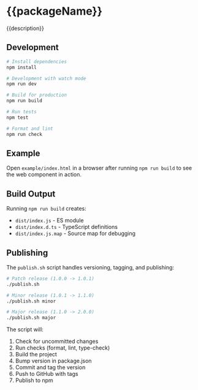 # {{packageName}}

{{description}}

## Development

```bash
# Install dependencies
npm install

# Development with watch mode
npm run dev

# Build for production
npm run build

# Run tests
npm test

# Format and lint
npm run check
```

## Example

Open `example/index.html` in a browser after running `npm run build` to see the web component in action.

## Build Output

Running `npm run build` creates:
- `dist/index.js` - ES module
- `dist/index.d.ts` - TypeScript definitions
- `dist/index.js.map` - Source map for debugging

## Publishing

The `publish.sh` script handles versioning, tagging, and publishing:

```bash
# Patch release (1.0.0 -> 1.0.1)
./publish.sh

# Minor release (1.0.1 -> 1.1.0)
./publish.sh minor

# Major release (1.1.0 -> 2.0.0)
./publish.sh major
```

The script will:
1. Check for uncommitted changes
2. Run checks (format, lint, type-check)
3. Build the project
4. Bump version in package.json
5. Commit and tag the version
6. Push to GitHub with tags
7. Publish to npm